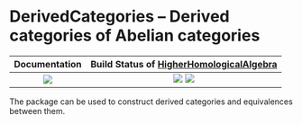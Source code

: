 <!-- BEGIN HEADER -->
# DerivedCategories – Derived categories of Abelian categories

| **Documentation**         | **Build Status of [HigherHomologicalAlgebra](/../../)**                                            |
|:-------------------------:|:-----------------------------------------------------------:|
| [![][docs-img]][docs-url] | [![][tests-img]][tests-url] [![][codecov-img]][codecov-url] |
<!-- END HEADER -->

The package can be used to construct derived categories and equivalences between them.

<!-- BEGIN FOOTER -->
[docs-img]: https://img.shields.io/badge/PDF-dev-blue.svg
[docs-url]: /../../raw/doc/DerivedCategories.pdf

[tests-img]: https://github.com/homalg-project/HigherHomologicalAlgebra/workflows/Tests/badge.svg
[tests-url]: https://github.com/homalg-project/HigherHomologicalAlgebra/actions?query=workflow%3ATests

[codecov-img]: https://codecov.io/gh/homalg-project/HigherHomologicalAlgebra/branch/master/graph/badge.svg
[codecov-url]: https://codecov.io/gh/homalg-project/HigherHomologicalAlgebra
<!-- END FOOTER -->
